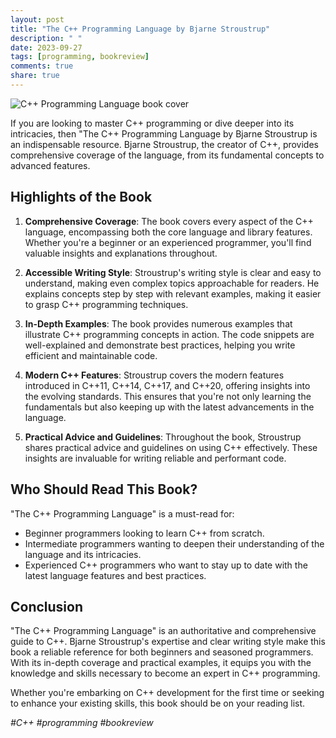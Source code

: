 ```yaml
---
layout: post
title: "The C++ Programming Language by Bjarne Stroustrup"
description: " "
date: 2023-09-27
tags: [programming, bookreview]
comments: true
share: true
---
```


![C++ Programming Language book cover](https://example.com/c++-book-cover.jpg)

If you are looking to master C++ programming or dive deeper into its intricacies, then "The C++ Programming Language by Bjarne Stroustrup is an indispensable resource. Bjarne Stroustrup, the creator of C++, provides comprehensive coverage of the language, from its fundamental concepts to advanced features.

## Highlights of the Book

1. **Comprehensive Coverage**: The book covers every aspect of the C++ language, encompassing both the core language and library features. Whether you're a beginner or an experienced programmer, you'll find valuable insights and explanations throughout.

2. **Accessible Writing Style**: Stroustrup's writing style is clear and easy to understand, making even complex topics approachable for readers. He explains concepts step by step with relevant examples, making it easier to grasp C++ programming techniques.

3. **In-Depth Examples**: The book provides numerous examples that illustrate C++ programming concepts in action. The code snippets are well-explained and demonstrate best practices, helping you write efficient and maintainable code.

4. **Modern C++ Features**: Stroustrup covers the modern features introduced in C++11, C++14, C++17, and C++20, offering insights into the evolving standards. This ensures that you're not only learning the fundamentals but also keeping up with the latest advancements in the language.

5. **Practical Advice and Guidelines**: Throughout the book, Stroustrup shares practical advice and guidelines on using C++ effectively. These insights are invaluable for writing reliable and performant code.

## Who Should Read This Book?

"The C++ Programming Language" is a must-read for:

- Beginner programmers looking to learn C++ from scratch.
- Intermediate programmers wanting to deepen their understanding of the language and its intricacies.
- Experienced C++ programmers who want to stay up to date with the latest language features and best practices.

## Conclusion

"The C++ Programming Language" is an authoritative and comprehensive guide to C++. Bjarne Stroustrup's expertise and clear writing style make this book a reliable reference for both beginners and seasoned programmers. With its in-depth coverage and practical examples, it equips you with the knowledge and skills necessary to become an expert in C++ programming.

Whether you're embarking on C++ development for the first time or seeking to enhance your existing skills, this book should be on your reading list.

*#C++ #programming #bookreview*